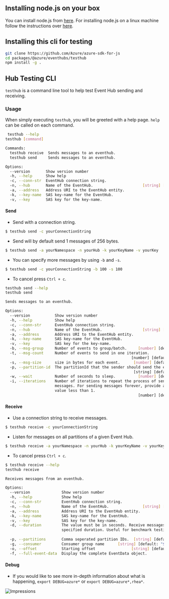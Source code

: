 ## Installing node.js on your box
You can install node.js from [here](https://nodejs.org/en/). For installing node.js on a linux machine follow the instructions over [here](https://nodejs.org/en/download/package-manager/).

## Installing this cli for testing
```bash
git clone https://github.com/Azure/azure-sdk-for-js
cd packages/@azure/eventhubs/testhub
npm install -g .
```

## Hub Testing CLI
`testhub` is a command line tool to help test Event Hub sending and receiving.

### Usage
When simply executing `testhub`, you will be greeted with a help page. `help` can be called on each command.
```bash
 testhub --help
testhub [command]

Commands:
  testhub receive  Sends messages to an eventhub.
  testhub send     Sends messages to an eventhub.

Options:
  --version       Show version number                                  [boolean]
  -h, --help      Show help                                            [boolean]
  -c, --conn-str  EventHub connection string.                           [string]
  -n, --hub       Name of the EventHub.                      [string] [required]
  -a, --address   Address URI to the EventHub entity.                   [string]
  -k, --key-name  SAS key-name for the EventHub.                        [string]
  -v, --key       SAS key for the key-name.                             [string]
```

#### Send
- Send with a connection string.
```bash
$ testhub send -c yourConnectionString
```
- Send will by default send 1 messages of 256 bytes.
```bash
$ testhub send -a yourNamespace -n yourHub -k yourKeyName -v yourKey
```
- You can specify more messages by using `-b` and `-s`.
```bash
$ testhub send -c yourConnectionString -b 100 -s 100
```
- To cancel press `Ctrl + c`.

```bash
testhub send --help
testhub send

Sends messages to an eventhub.

Options:
  --version           Show version number                              [boolean]
  -h, --help          Show help                                        [boolean]
  -c, --conn-str      EventHub connection string.                       [string]
  -n, --hub           Name of the EventHub.                  [string] [required]
  -a, --address       Address URI to the EventHub entity.               [string]
  -k, --key-name      SAS key-name for the EventHub.                    [string]
  -v, --key           SAS key for the key-name.                         [string]
  -b, --msg-group     Number of events to group/batch.     [number] [default: 1]
  -t, --msg-count     Number of events to send in one iteration.
                                                        [number] [default: 1000]
  -s, --msg-size      size in bytes for each event.      [number] [default: 256]
  -p, --partition-id  The partitionId that the sender should send the event to.
                                                         [string] [default: "0"]
  -w, --wait          Number of seconds to sleep.          [number] [default: 0]
  -i, --iterations    Number of iterations to repeat the process of sending
                      messages. For sending messages forever, provide a
                      value less than 1.
                                                           [number] [default: 1]
```

#### Receive
- Use a connection string to receive messages.
```bash
$ testhub receive -c yourConnectionString
```
- Listen for messages on all partitions of a given Event Hub.
```bash
$ testhub receive -a yourNamespace -n yourHub -k yourKeyName -v yourKey
```
- To cancel press `Ctrl + c`.

```bash
$ testhub receive --help
testhub receive

Receives messages from an eventhub.

Options:
  --version              Show version number                           [boolean]
  -h, --help             Show help                                     [boolean]
  -c, --conn-str         EventHub connection string.                    [string]
  -n, --hub              Name of the EventHub.               [string] [required]
  -a, --address          Address URI to the EventHub entity.            [string]
  -k, --key-name         SAS key-name for the EventHub.                 [string]
  -v, --key              SAS key for the key-name.                      [string]
  -d, --duration         The value must be in seconds. Receive messages for the
                         specified duration. Useful for benchmark testing.
                                                                        [number]
  -p, --partitions       Comma seperated partition IDs.  [string] [default: "0"]
  -g, --consumer         Consumer group name      [string] [default: "$default"]
  -o, --offset           Starting offset                [string] [default: "-1"]
  -f, --full-event-data  Display the complete EventData object.
```

#### Debug
- If you would like to see more in-depth information about what is happening, `export DEBUG=azure*` or `export DEBUG=azure*,rhea*`.


![Impressions](https://azure-sdk-impressions.azurewebsites.net/api/impressions/azure-sdk-for-js%2Fpackages%2F%40azure%2Feventhubs%2Ftesthub%2FREADME.png)
